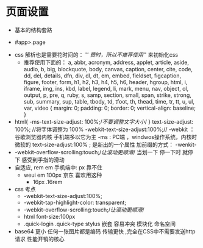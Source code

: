 # 页面设置
  - 基本的结构套路
   + #app>.page
  - css 解析也是需要花时间的： '*' 费时，所以不推荐使用'*' 来初始化css
    + 推荐使用下面的：
      a, abbr, acronym, address, applet, 
      article, aside, audio, b, big, blockquote, 
      body, canvas, caption, center, cite, code, 
      dd, del, details, dfn, div, dl, dt, em, embed, 
      fieldset, figcaption, figure, footer, form, h1, 
      h2, h3, h4, h5, h6, header, hgroup, html, i, iframe, 
      img, ins, kbd, label, legend, li, mark, menu, nav, 
      object, ol, output, p, pre, q, ruby, s, samp, section, 
      small, span, strike, strong, sub, summary, sup, table, 
      tbody, td, tfoot, th, thead, time, tr, tt, u, ul, var, video {
        margin: 0;
        padding: 0;
        border: 0;
        vertical-align: baseline;
      }
  - html{
      -ms-text-size-adjust: 100%;/*不要调整文字大小*/
    }
    text-size-adjust: 100%; //将字体调整为 100%
    -webkit-text-size-adjust:100%;//
    -webkit ：谷歌浏览器内核  手机端多以它为主
    -ms : PC端 ，windwos操作系统，内核时微软的
    text-size-adjust:100% ; 是新出的一个属性
    加前缀的方式： -wenkit-
  - -webkit-overflow-scrolling:touch;/*让滚动更顺滑*/ 当划一下 停一下时 就停下 感受到手指的滑动
  - 自适应, rem em   手机端中: px 靠不住
    + weui em 100px 京东 喜欢用这种
      + 16px .16rem
  - css 考点
    + -webkit-text-size-adjust:100%;
    + -webkit-tap-highlight-color: transparent;
    +  -webkit-overflow-scrolling:touch;/*让滚动更顺滑*/
    + html font-size:100px
    + .quick-login .quick-type
      stylus 嵌套 
      容易冲突
      模块化 命名空间
  - base64 
    更小 任何一张图片都是编码
    传输更快 ,完全在CSS中不需要发送http请求  性能开销的核心